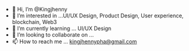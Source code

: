 - 👋 Hi, I’m @Kingjhenny
- 👀 I’m interested in ...UI/UX Design, Product Design, User experience, blockchain, Web3
- 🌱 I’m currently learning ... UI/UX Design
- 💞️ I’m looking to collaborate on ...
- 📫 How to reach me ... kingjhennypha@gmail.com

<!---
Kingjhenny/Kingjhenny is a ✨ special ✨ repository because its `README.md` (this file) appears on your GitHub profile.
You can click the Preview link to take a look at your changes.
--->
